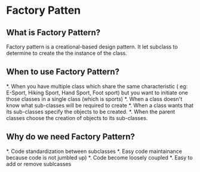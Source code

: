 # Factory Patten

## What is Factory Pattern?
Factory pattern is a creational-based design pattern. It let subclass to determine to create the the instance of the class.

## When to use Factory Pattern?
*. When you have multiple class which share the same characteristic ( eg: E-Sport, Hiking Sport, Hand Sport, Foot sport) but you want to initiate one those classes in a single class (which is sports)
*. When a class doesn't know what sub-classes will be required to create
*. When a class wants that its sub-classes specify the objects to be created.
*. When the parent classes choose the creation of objects to its sub-classes.

## Why do we need Factory Pattern?
*. Code standardization between subclasses
*. Easy code maintainance because code is not jumbled up)
*. Code become loosely coupled
*. Easy to add or remove sublcasses


